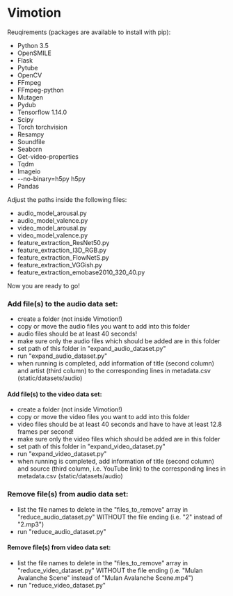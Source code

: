 # Vimotion

Reuqirements (packages are available to install with pip):
- Python 3.5
- OpenSMILE
- Flask
- Pytube
- OpenCV
- FFmpeg
- FFmpeg-python
- Mutagen
- Pydub
- Tensorflow 1.14.0
- Scipy
- Torch torchvision
- Resampy
- Soundfile
- Seaborn
- Get-video-properties
- Tqdm
- Imageio
- --no-binary=h5py h5py
- Pandas


Adjust the paths inside the following files:
- audio_model_arousal.py
- audio_model_valence.py
- video_model_arousal.py
- video_model_valence.py
- feature_extraction_ResNet50.py
- feature_extraction_I3D_RGB.py
- feature_extraction_FlowNetS.py
- feature_extraction_VGGish.py
- feature_extraction_emobase2010_320_40.py

Now you are ready to go!


### Add file(s) to the audio data set:
- create a folder (not inside Vimotion!)
- copy or move the audio files you want to add into this folder
- audio files should be at least 40 seconds!
- make sure only the audio files which should be added are in this folder
- set path of this folder in "expand_audio_dataset.py"
- run "expand_audio_dataset.py"
- when running is completed, add information of title (second column) and artist (third column) to the corresponding lines in metadata.csv (static/datasets/audio)


#### Add file(s) to the video data set:
- create a folder (not inside Vimotion!)
- copy or move the video files you want to add into this folder
- video files should be at least 40 seconds and have to have at least 12.8 frames per second!
- make sure only the video files which should be added are in this folder
- set path of this folder in "expand_video_dataset.py"
- run "expand_video_dataset.py"
- when running is completed, add information of title (second column) and source (third column, i.e. YouTube link) to the corresponding lines in metadata.csv (static/datasets/audio)


### Remove file(s) from audio data set:
- list the file names to delete in the "files_to_remove" array in "reduce_audio_dataset.py" WITHOUT the file ending (i.e. "2" instead of "2.mp3")
- run "reduce_audio_dataset.py"


#### Remove file(s) from video data set:
- list the file names to delete in the "files_to_remove" array in "reduce_video_dataset.py" WITHOUT the file ending (i.e. "Mulan Avalanche Scene" instead of "Mulan Avalanche Scene.mp4")
- run "reduce_video_dataset.py"
